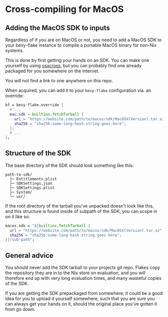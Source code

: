 # Cross-compiling for MacOS

## Adding the MacOS SDK to inputs

Regardless of if you are on MacOS or not, you need to add a MacOS SDK to your
bevy-flake instance to compile a portable MacOS binary for non-Nix systems.

This is done by first getting your hands on an SDK. You can make one yourself by
using [osxcross][osxcross], but you can probably find one already packaged for
you somewhere on the internet.

You will not find a link to one anywhere on this repo.

[osxcross]: https://github.com/tpoechtrager/osxcross

When acquired, you can add it to your `bevy-flake` configuration via. an
override:

```nix
bf = bevy-flake.override {
  # ...
  mac.sdk = builtins.fetchTarball {
    url = "https://website.com/path/to/macos/sdk/MacOSX(Version).tar.xz";
    sha256 = "sha256:some-long-hash-string-goes-here";
  };
  # ...
};
```

## Structure of the SDK

The base directory of the SDK should look something like this:

```
path-to-sdk/
  ├─ Entitlements.plist
  ├─ SDKSettings.json
  ├─ SDKSettings.plist
  ├─ System/
  ╰─ usr/
```

If the root directory of the tarball you've unpacked doesn't look like this, and
this structure is found inside of subpath of the SDK, you can scope in on it
like so:

```nix
macos.sdk = "${builtins.fetchTarball {
  url = "https://website.com/path/to/macos/sdk/MacOSX(Version).tar.xz";
  sha256 = "sha256:some-long-hash-string-goes-here";
}}/sub-path";
```

## General advice

You should never add the SDK tarball to your projects git repo. Flakes copy the
repository they are in to the Nix store on evaluation, and you will therefore
end up with very long evaluation times, and many wasteful copies of the SDK.

If you are getting the SDK prepackaged from somewhere, it could be a good idea
for you to upload it yourself somewhere, such that you are sure you can always
get your hands on it, should the original place you've gotten it from go down.
